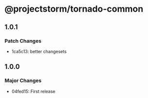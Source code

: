 # @projectstorm/tornado-common

## 1.0.1

### Patch Changes

- 1ca5c13: better changesets

## 1.0.0

### Major Changes

- 04fed15: First release
